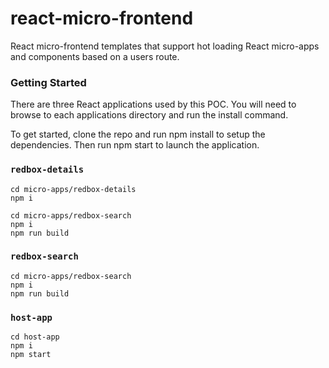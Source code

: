 # react-micro-frontend
React micro-frontend templates that support hot loading React micro-apps and components based on a users route.

### Getting Started

There are three React applications used by this POC. You will need to browse to each applications directory and run the install command.

To get started, clone the repo and run npm install to setup the dependencies. Then run npm start to launch the application.

### `redbox-details`
```
cd micro-apps/redbox-details
npm i

cd micro-apps/redbox-search
npm i
npm run build
```

### `redbox-search`
```
cd micro-apps/redbox-search
npm i
npm run build
```

### `host-app`
```
cd host-app
npm i
npm start
```
